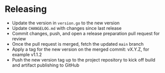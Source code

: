 # Releasing

- Update the version in `version.go` to the new version
- Update `CHANGELOG.md` with changes since last release
- Commit changes, push, and open a release preparation pull request for review
- Once the pull request is merged, fetch the updated `main` branch
- Apply a tag for the new version on the merged commit: vX.Y.Z, for example v1.1.2
- Push the new version tag up to the project repository to kick off build and artifact publishing to GitHub
